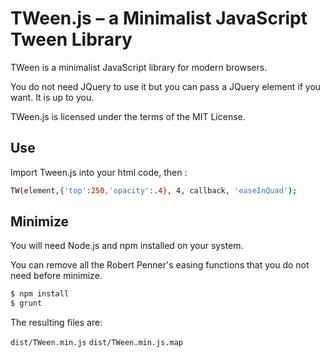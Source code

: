 # TWeen.js – a Minimalist JavaScript Tween Library

TWeen is a minimalist JavaScript library for modern browsers. 

You do not need JQuery to use it but you can pass a JQuery element if you want. It is up to you.

TWeen.js is licensed under the terms of the MIT License.

## Use

Import Tween.js into your html code, then :

~~~ sh
TW(element,{'top':250,'opacity':.4}, 4, callback, 'easeInQuad');
~~~


## Minimize

You will need Node.js and npm installed on your system.

You can remove all the Robert Penner's easing functions that you do not need before minimize.

~~~ sh
$ npm install
$ grunt
~~~

The resulting files are:

 `dist/TWeen.min.js`
 `dist/TWeen.min.js.map`
